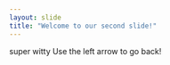 ```yaml
---
layout: slide
title: "Welcome to our second slide!"
---
```

super witty
Use the left arrow to go back!
